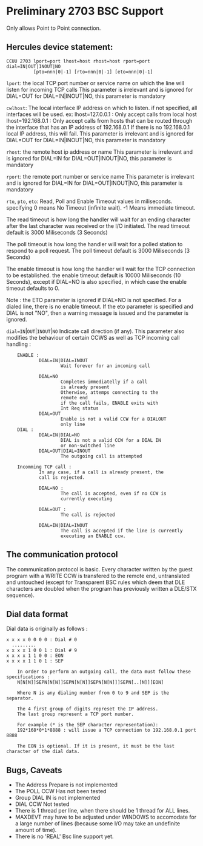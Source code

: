 # Preliminary 2703 BSC Support

Only allows Point to Point connection.

## Hercules device statement:

```
CCUU 2703 lport=port lhost=host rhost=host rport=port dial=IN|OUT|INOUT|NO
          [pto=nnn|0|-1] [rto=nnn|0|-1] [eto=nnn|0|-1]
```

`lport`: the local TCP port number or service name on which the line will listen
        for incoming TCP calls
        This parameter is irrelevant and is ignored for DIAL=OUT
        for DIAL=IN|INOUT|NO, this parameter is mandatory

`cwlhost`: The local interface IP address on which to listen.
        if not specified, all interfaces will be used.
        ex:
        lhost=127.0.0.1 : Only accept calls from local host
        lhost=192.168.0.1 : Only accept calls from hosts
                that can be routed through the interface
                that has an IP address of 192.168.0.1
                If there is no 192.168.0.1 local IP address,
                this will fail.
        This parameter is irrelevant and is ignored for DIAL=OUT
        for DIAL=IN|INOUT|NO, this parameter is mandatory


`rhost`: the remote host ip address or name
        This parameter is irrelevant and is ignored for DIAL=IN
        for DIAL=OUT|INOUT|NO, this parameter is mandatory

`rport`: the remote port number or service name
        This parameter is irrelevant and is ignored for DIAL=IN
        for DIAL=OUT|INOUT|NO, this parameter is mandatory

`rto`, `pto`, `eto`: Read, Poll and Enable Timeout values in miliseconds.
        specifying 0 means No Timeout (infinite wait). -1 Means immediate
        timeout.

The read timeout is how long the handler will wait for an ending character after the last character was received or the I/O initiated. The read timeout default is 3000 Miliseconds (3 Seconds)

The poll timeout is how long the handler will wait for a polled station to respond to a poll request. The poll timeout default is 3000 Miliseconds (3 Seconds)

The enable timeout is how long the handler will wait for the TCP connection to be established. the enable timeout default is 10000 Miliseconds (10 Seconds), except if DIAL=NO is also specified, in which case the enable timeout defaults to 0.

Note : the ETO parameter is ignored if DIAL=NO is not specified. For a dialed line, there is no enable timeout. If the eto parameter is specified and DIAL is not "NO", then a warning message is issued and the parameter is ignored.

`dial=IN`|`OUT`|`INOUT`|`NO`
        Indicate call direction (if any).
        This parameter also modifies the behaviour of certain CCWS as well as TCP incoming call handling :

        ENABLE :
                DIAL=IN|DIAL=INOUT
                        Wait forever for an incoming call

                DIAL=NO
                        Completes immediatelly if a call
                        is already present
                        Otherwise, attemps connecting to the
                        remote end
                        if the call fails, ENABLE exits with
                        Int Req status
                DIAL=OUT
                        Enable is not a valid CCW for a DIALOUT
                        only line
        DIAL :
                DIAL=IN|DIAL=NO
                        DIAL is not a valid CCW for a DIAL IN
                        or non-switched line
                DIAL=OUT|DIAL=INOUT
                        The outgoing call is attempted

        Incomming TCP call :
                In any case, if a call is already present, the
                call is rejected.

                DIAL=NO :
                        The call is accepted, even if no CCW is
                        currently executing

                DIAL=OUT :
                        The call is rejected

                DIAL=IN|DIAL=INOUT
                        The call is accepted if the line is currently
                        executing an ENABLE ccw.


## The communication protocol

The communication protocol is basic. Every character written by the guest program with a WRITE CCW is transfered to the remote end, untranslated and untouched (except for Transparent BSC rules which deem that DLE characters are doubled when the program has previously written a DLE/STX sequence).


## Dial data format

Dial data is originally as follows :
```
x x x x 0 0 0 0 : Dial # 0
  .........
x x x x 1 0 0 1 : Dial # 9
x x x x 1 1 0 0 : EON
x x x x 1 1 0 1 : SEP
```
        In order to perform an outgoing call, the data must follow these specifications :
        N[N[N]]SEPN[N[N]]SEPN[N[N]]SEPN[N[N]]]SEPN[..[N]][EON]

        Where N is any dialing number from 0 to 9 and SEP is the separator.

        The 4 first group of digits represet the IP address.
        The last group represent a TCP port number.

        For example (* is the SEP character representation):
        192*168*0*1*8888 : will issue a TCP connection to 192.168.0.1 port 8888 

        The EON is optional. If it is present, it must be the last character of the dial data.

## Bugs, Caveats
- The Address Prepare is not implemented
- The POLL CCW Has not been tested
- Group DIAL IN is not implemented
- DIAL CCW Not tested
- There is 1 thread per line, when there should be 1 thread for ALL lines.
- MAXDEVT may have to be adjusted under WINDOWS to accomodate for a large number of lines (because some I/O may take an undefinite amount of time).
- There is no 'REAL' Bsc line support yet.
